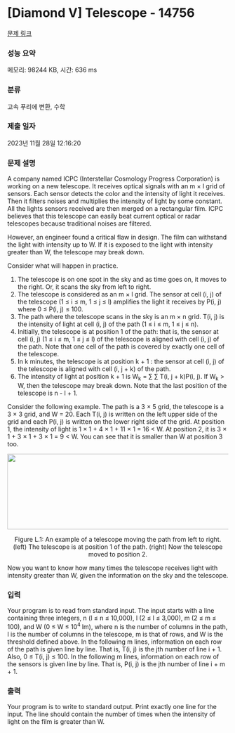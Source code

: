 # [Diamond V] Telescope - 14756 

[문제 링크](https://www.acmicpc.net/problem/14756) 

### 성능 요약

메모리: 98244 KB, 시간: 636 ms

### 분류

고속 푸리에 변환, 수학

### 제출 일자

2023년 11월 28일 12:16:20

### 문제 설명

<p>A company named ICPC (Interstellar Cosmology Progress Corporation) is working on a new telescope. It receives optical signals with an m × l grid of sensors. Each sensor detects the color and the intensity of light it receives. Then it filters noises and multiplies the intensity of light by some constant. All the lights sensors received are then merged on a rectangular film. ICPC believes that this telescope can easily beat current optical or radar telescopes because traditional noises are filtered.</p>

<p>However, an engineer found a critical flaw in design. The film can withstand the light with intensity up to W. If it is exposed to the light with intensity greater than W, the telescope may break down.</p>

<p>Consider what will happen in practice.</p>

<ol>
	<li>The telescope is on one spot in the sky and as time goes on, it moves to the right. Or, it scans the sky from left to right.</li>
	<li>The telescope is considered as an m × l grid. The sensor at cell (i, j) of the telescope (1 ≤ i ≤ m, 1 ≤ j ≤ l) amplifies the light it receives by P(i, j) where 0 ≤ P(i, j) ≤ 100.</li>
	<li>The path where the telescope scans in the sky is an m × n grid. T(i, j) is the intensity of light at cell (i, j) of the path (1 ≤ i ≤ m, 1 ≤ j ≤ n).</li>
	<li>Initially, the telescope is at position 1 of the path: that is, the sensor at cell (i, j) (1 ≤ i ≤ m, 1 ≤ j ≤ l) of the telescope is aligned with cell (i, j) of the path. Note that one cell of the path is covered by exactly one cell of the telescope.</li>
	<li>In k minutes, the telescope is at position k + 1 : the sensor at cell (i, j) of the telescope is aligned with cell (i, j + k) of the path.</li>
	<li>The intensity of light at position k + 1 is W<sub>k</sub> = ∑ ∑ T(i, j + k)P(i, j). If W<sub>k</sub> > W, then the telescope may break down. Note that the last position of the telescope is n - l + 1.</li>
</ol>

<p>Consider the following example. The path is a 3 × 5 grid, the telescope is a 3 × 3 grid, and W = 20. Each T(i, j) is written on the left upper side of the grid and each P(i, j) is written on the lower right side of the grid. At position 1, the intensity of light is 1 × 1 + 4 × 1 + 11 × 1 = 16 < W. At position 2, it is 3 × 1 + 3 × 1 + 3 × 1 = 9 < W. You can see that it is smaller than W at position 3 too.</p>

<p style="text-align: center;"><img alt="" src="https://onlinejudgeimages.s3-ap-northeast-1.amazonaws.com/problem/14756/1.png" style="height:172px; width:648px"></p>

<p style="text-align: center;">Figure L.1: An example of a telescope moving the path from left to right. (left) The telescope is at position 1 of the path. (right) Now the telescope moved to position 2.</p>

<p>Now you want to know how many times the telescope receives light with intensity greater than W, given the information on the sky and the telescope.</p>

### 입력 

 <p>Your program is to read from standard input. The input starts with a line containing three integers, n (l ≤ n ≤ 10,000), l (2 ≤ l ≤ 3,000), m (2 ≤ m ≤ 100), and W (0 ≤ W ≤ 10<sup>4 </sup>lm), where n is the number of columns in the path, l is the number of columns in the telescope, m is that of rows, and W is the threshold defined above. In the following m lines, information on each row of the path is given line by line. That is, T(i, j) is the jth number of line i + 1. Also, 0 ≤ T(i, j) ≤ 100. In the following m lines, information on each row of the sensors is given line by line. That is, P(i, j) is the jth number of line i + m + 1.</p>

### 출력 

 <p>Your program is to write to standard output. Print exactly one line for the input. The line should contain the number of times when the intensity of light on the film is greater than W.</p>

